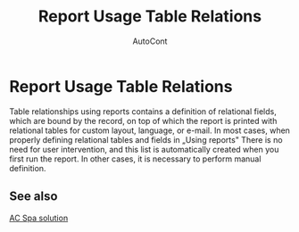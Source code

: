 ﻿---
    title: "Report Usage Table Relations"
    author: AutoCont
    ms.date: 04/30/2018
    ms.topic: article
    ms.prod: dynamics-nav-2017
    ms.contentlocale: en
    ms.lasthandoff: 04/30/2018
---

# Report Usage Table Relations

Table relationships using reports contains a definition of relational fields, which are bound by the record, on top of which the report is printed with relational tables for custom layout, language, or e-mail. In most cases, when properly defining relational tables and fields in „Using reports" There is no need for user intervention, and this list is automatically created when you first run the report. In other cases, it is necessary to perform manual definition.


## <a name="see-also"></a>See also
[AC Spa solution](ac-spa-solution.md)